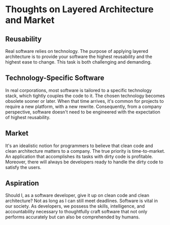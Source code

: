 # Thoughts on Layered Architecture and Market

## Reusability

Real software relies on technology. The purpose of applying layered architecture is to provide your software the highest reusability and the highest ease to change. This task is both challenging and demanding.

## Technology-Specific Software

In real corporations, most software is tailored to a specific technology stack, which tightly couples the code to it. The chosen technology becomes obsolete sooner or later. When that time arrives, it's common for projects to require a new platform, with a new rewrite.
Consequently, from a company perspective, software doesn't need to be engineered with the expectation of highest reusability.

## Market

It's an idealistic notion for programmers to believe that clean code and clean architecture matters to a company. The true priority is time-to-market. An application that accomplishes its tasks with dirty code is profitable. Moreover, there will always be developers ready to handle the dirty code to satisfy the users.

## Aspiration

Should I, as a software developer, give it up on clean code and clean architecture? Not as long as I can still meet deadlines. Software is vital in our society. As developers, we possess the skills, intelligence, and accountability necessary to thoughtfully craft software that not only performs accurately but can also be comprehended by humans.

